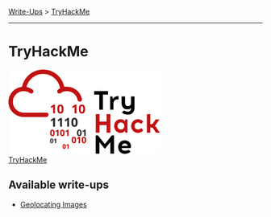 [Write-Ups](../README.md) > [TryHackMe](#tryhackme)
___
# TryHackMe
<img src="img/THMlogo.png" width="300">\
[TryHackMe](https://tryhackme.com)
## Available write-ups
- [Geolocating Images](geolocatingimages.md)